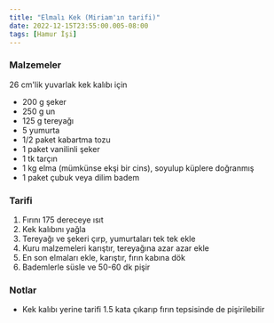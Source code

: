```yaml
---
title: "Elmalı Kek (Miriam'ın tarifi)"
date: 2022-12-15T23:55:00.005-08:00
tags: [Hamur İşi]
---
```


### Malzemeler

26 cm'lik yuvarlak kek kalıbı için

- 200 g şeker
- 250 g un
- 125 g tereyağı
- 5 yumurta
- 1/2 paket kabartma tozu
- 1 paket vanilinli şeker
- 1 tk tarçın
- 1 kg elma (mümkünse ekşi bir cins), soyulup küplere doğranmış
- 1 paket çubuk veya dilim badem

### Tarifi

1. Fırını 175 dereceye ısıt
2. Kek kalıbını yağla
3. Tereyağı ve şekeri çırp, yumurtaları tek tek ekle
4. Kuru malzemeleri karıştır, tereyağına azar azar ekle
5. En son elmaları ekle, karıştır, fırın kabına dök
6. Bademlerle süsle ve 50-60 dk pişir

### Notlar

- Kek kalıbı yerine tarifi 1.5 kata çıkarıp fırın tepsisinde de pişirilebilir
